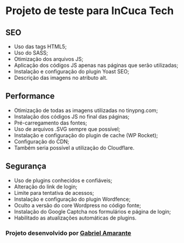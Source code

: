 <h1>Projeto de teste para InCuca Tech</h1>

<h2>SEO</h2>
<ul>
	<li>Uso das tags HTML5;</li>
	<li>Uso do SASS;</li>
	<li>Otimização dos arquivos JS;</li>
	<li>Aplicação dos códigos JS apenas nas páginas que serão utilizadas;</li>
	<li>Instalação e configuração do plugin Yoast SEO;</li>
	<li>Descrição das imagens no atributo alt.</li>
</ul>

<h2>Performance</h2>
<ul>
	<li>Otimização de todas as imagens utilizadas no tinypng.com;</li>
	<li>Instalação dos códigos JS no final das páginas;</li>
	<li>Pré-carregamento das fontes;</li>
	<li>Uso de arquivos .SVG sempre que possível;</li>
	<li>Instalação e configuração do plugin de cache (WP Rocket);</li>
	<li>Configuração do CDN;</li>
	<li>Também seria possível a utilização do Cloudflare.</li>
</ul>

<h2>Segurança</h2>
<ul>
	<li>Uso de plugins conhecidos e confiáveis;</li>
	<li>Alteração do link de login;</li>
	<li>Limite para tentativa de acessos;</li>
	<li>Instalação e configuração do plugin Wordfence;</li>
	<li>Oculto a versão do core Wordpress no código fonte;</li>
	<li>Instalação do Google Captcha nos formulários e página de login;</li>
	<li>Habilitado as atualizações automáticas de plugins.</li>
</ul>

<h3>Projeto desenvolvido por <a href="https://gabrielfreelancer.com.br" target="_blank">Gabriel Amarante</a></h3>